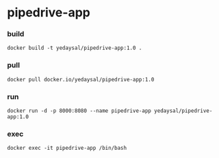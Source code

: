# pipedrive-app

### build
```console
docker build -t yedaysal/pipedrive-app:1.0 .
```

### pull
```console
docker pull docker.io/yedaysal/pipedrive-app:1.0
```

### run
```console
docker run -d -p 8000:8080 --name pipedrive-app yedaysal/pipedrive-app:1.0
```

### exec
```console
docker exec -it pipedrive-app /bin/bash
```


